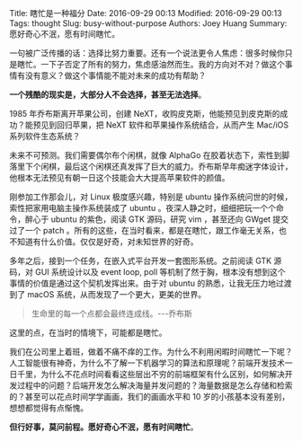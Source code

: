 Title: 瞎忙是一种福分
Date: 2016-09-29 00:13
Modified: 2016-09-29 00:13
Tags: thought
Slug: busy-without-purpose
Authors: Joey Huang
Summary: 愿好奇心不泯，愿有时间瞎忙。

一句被广泛传播的话：选择比努力重要。还有一个说法更令人焦虑：很多时候你只是瞎忙。一下子否定了所有的努力，焦虑感油然而生。我的方向对不对？做这个事情有没有意义？做这个事情能不能对未来的成功有帮助？

**一个残酷的现实是，大部分人不会选择，甚至无法选择**。

1985 年乔布斯离开苹果公司，创建 NeXT，收购皮克斯，他能预见到皮克斯的成功？能预见到回归苹果，把 NeXT 软件和苹果操作系统结合，从而产生 Mac/iOS 系列软件生态系统？

未来不可预测。我们需要偶尔布个闲棋，就像 AlphaGo 在胶着状态下，索性到脚落里下个闲棋，最后这个闲棋还真发挥了巨大的威力。乔布斯早年痴迷字体设计，他根本无法预见有朝一日这个技能会大大提高苹果软件的颜值。

刚参加工作那会儿，对 Linux 极度感兴趣，特别是 ubuntu 操作系统问世的时候，索性把家用电脑主操作系统装成了 ubuntu 。夜深人静之时，细细把玩一个个命令，醉心于 ubuntu 的紫色，阅读 GTK 源码，研究 vim ，甚至还向 GWget 提交过了一个 patch 。所有的这些，在当时看来，都是在瞎忙，跟工作毫无关系，也不知道有什么价值。仅仅是好奇，对未知世界的好奇。

多年之后，接到一个任务，在嵌入式平台开发一套图形系统。之前阅读 GTK 源码，对 GUI 系统设计以及 event loop, poll 等机制了然于胸，根本没有想到这个事情的价值是通过这个契机发挥出来。由于对 ubuntu 的熟悉，让我无压力地过渡到了 macOS 系统，从而发现了一个更大，更美的世界。

> 生命里的每一个点都会最终连成线。---乔布斯

这里的点，在当时的情境下，可能都是瞎忙。

我们在公司里上着班，做着不痛不痒的工作。为什么不利用闲暇时间瞎忙一下呢？人工智能很有神奇，为什么不了解一下机器学习的算法和原理呢？前端开发技术一日千里，为什么不花点时间看看这些层出不穷的前端框架有什么区别，如何解决开发过程中的问题？后端开发怎么解决海量并发问题的？海量数据是怎么存储和检索的？甚至可以花点时间学学画画，我们的画画水平和 10 岁的小孩基本没有差别，想想都觉得有点惭愧。

**但行好事，莫问前程。愿好奇心不泯，愿有时间瞎忙**。